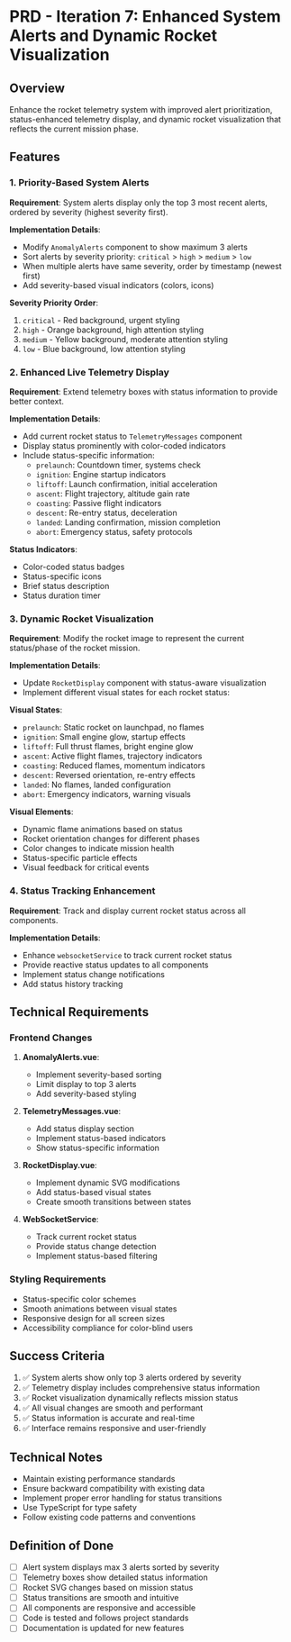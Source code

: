 # PRD - Iteration 7: Enhanced System Alerts and Dynamic Rocket Visualization

## Overview
Enhance the rocket telemetry system with improved alert prioritization, status-enhanced telemetry display, and dynamic rocket visualization that reflects the current mission phase.

## Features

### 1. Priority-Based System Alerts
**Requirement**: System alerts display only the top 3 most recent alerts, ordered by severity (highest severity first).

**Implementation Details**:
- Modify `AnomalyAlerts` component to show maximum 3 alerts
- Sort alerts by severity priority: `critical` > `high` > `medium` > `low`
- When multiple alerts have same severity, order by timestamp (newest first)
- Add severity-based visual indicators (colors, icons)

**Severity Priority Order**:
1. `critical` - Red background, urgent styling
2. `high` - Orange background, high attention styling
3. `medium` - Yellow background, moderate attention styling
4. `low` - Blue background, low attention styling

### 2. Enhanced Live Telemetry Display
**Requirement**: Extend telemetry boxes with status information to provide better context.

**Implementation Details**:
- Add current rocket status to `TelemetryMessages` component
- Display status prominently with color-coded indicators
- Include status-specific information:
  - `prelaunch`: Countdown timer, systems check
  - `ignition`: Engine startup indicators
  - `liftoff`: Launch confirmation, initial acceleration
  - `ascent`: Flight trajectory, altitude gain rate
  - `coasting`: Passive flight indicators
  - `descent`: Re-entry status, deceleration
  - `landed`: Landing confirmation, mission completion
  - `abort`: Emergency status, safety protocols

**Status Indicators**:
- Color-coded status badges
- Status-specific icons
- Brief status description
- Status duration timer

### 3. Dynamic Rocket Visualization
**Requirement**: Modify the rocket image to represent the current status/phase of the rocket mission.

**Implementation Details**:
- Update `RocketDisplay` component with status-aware visualization
- Implement different visual states for each rocket status:

**Visual States**:
- `prelaunch`: Static rocket on launchpad, no flames
- `ignition`: Small engine glow, startup effects
- `liftoff`: Full thrust flames, bright engine glow
- `ascent`: Active flight flames, trajectory indicators
- `coasting`: Reduced flames, momentum indicators
- `descent`: Reversed orientation, re-entry effects
- `landed`: No flames, landed configuration
- `abort`: Emergency indicators, warning visuals

**Visual Elements**:
- Dynamic flame animations based on status
- Rocket orientation changes for different phases
- Color changes to indicate mission health
- Status-specific particle effects
- Visual feedback for critical events

### 4. Status Tracking Enhancement
**Requirement**: Track and display current rocket status across all components.

**Implementation Details**:
- Enhance `websocketService` to track current rocket status
- Provide reactive status updates to all components
- Implement status change notifications
- Add status history tracking

## Technical Requirements

### Frontend Changes
1. **AnomalyAlerts.vue**:
   - Implement severity-based sorting
   - Limit display to top 3 alerts
   - Add severity-based styling

2. **TelemetryMessages.vue**:
   - Add status display section
   - Implement status-based indicators
   - Show status-specific information

3. **RocketDisplay.vue**:
   - Implement dynamic SVG modifications
   - Add status-based visual states
   - Create smooth transitions between states

4. **WebSocketService**:
   - Track current rocket status
   - Provide status change detection
   - Implement status-based filtering

### Styling Requirements
- Status-specific color schemes
- Smooth animations between visual states
- Responsive design for all screen sizes
- Accessibility compliance for color-blind users

## Success Criteria
1. ✅ System alerts show only top 3 alerts ordered by severity
2. ✅ Telemetry display includes comprehensive status information
3. ✅ Rocket visualization dynamically reflects mission status
4. ✅ All visual changes are smooth and performant
5. ✅ Status information is accurate and real-time
6. ✅ Interface remains responsive and user-friendly

## Technical Notes
- Maintain existing performance standards
- Ensure backward compatibility with existing data
- Implement proper error handling for status transitions
- Use TypeScript for type safety
- Follow existing code patterns and conventions

## Definition of Done
- [ ] Alert system displays max 3 alerts sorted by severity
- [ ] Telemetry boxes show detailed status information  
- [ ] Rocket SVG changes based on mission status
- [ ] Status transitions are smooth and intuitive
- [ ] All components are responsive and accessible
- [ ] Code is tested and follows project standards
- [ ] Documentation is updated for new features